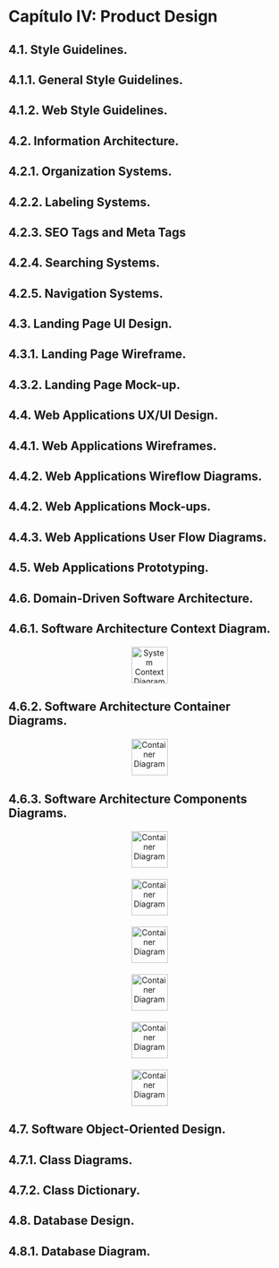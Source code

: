 # Capítulo IV: Product Design

## 4.1. Style Guidelines.
## 4.1.1. General Style Guidelines.
## 4.1.2. Web Style Guidelines.
## 4.2. Information Architecture.
## 4.2.1. Organization Systems.
## 4.2.2. Labeling Systems.
## 4.2.3. SEO Tags and Meta Tags
## 4.2.4. Searching Systems.
## 4.2.5. Navigation Systems.
## 4.3. Landing Page UI Design.
## 4.3.1. Landing Page Wireframe.
## 4.3.2. Landing Page Mock-up.
## 4.4. Web Applications UX/UI Design.
## 4.4.1. Web Applications Wireframes.
## 4.4.2. Web Applications Wireflow Diagrams.
## 4.4.2. Web Applications Mock-ups.
## 4.4.3. Web Applications User Flow Diagrams.
## 4.5. Web Applications Prototyping.
## 4.6. Domain-Driven Software Architecture.
## 4.6.1. Software Architecture Context Diagram.

<div style="text-align: center; margin-top: 20px;">
        <img src="static/img/Chapter 4/img-system-context.png" alt="System Context Diagram" style="width: 65;"></img>
</div>

## 4.6.2. Software Architecture Container Diagrams.

<div style="text-align: center; margin-top: 20px;">
        <img src="static/img/Chapter 4/img-component-container.png" alt="Container Diagram" style="width: 65;"></img>
</div>

## 4.6.3. Software Architecture Components Diagrams.

<div style="text-align: center; margin-top: 20px;">
        <img src="static/img/Chapter 4/img-component-project-follow-up-BC.png" alt="Container Diagram" style="width: 65;"></img>
</div>
<div style="text-align: center; margin-top: 20px;">
        <img src="static/img/Chapter 4/img-component-register-BC.png" alt="Container Diagram" style="width: 65;"></img>
</div>
<div style="text-align: center; margin-top: 20px;">
        <img src="static/img/Chapter 4/img-component-report-BC.png" alt="Container Diagram" style="width: 65;"></img>
</div>
<div style="text-align: center; margin-top: 20px;">
        <img src="static/img/Chapter 4/img-component-spreadsheet-BC.png" alt="Container Diagram" style="width: 65;"></img>
</div>
<div style="text-align: center; margin-top: 20px;">
        <img src="static/img/Chapter 4/img-component-suscription-BC.png" alt="Container Diagram" style="width: 65;"></img>
</div>
<div style="text-align: center; margin-top: 20px;">
        <img src="static/img/Chapter 4/img-component-worker-follow-up-BC.png" alt="Container Diagram" style="width: 65;"></img>
</div>

## 4.7. Software Object-Oriented Design.
## 4.7.1. Class Diagrams.
## 4.7.2. Class Dictionary.
## 4.8. Database Design.
## 4.8.1. Database Diagram.

